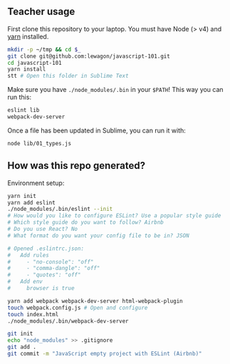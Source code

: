 ## Teacher usage

First clone this repository to your laptop. You must have Node (> v4) and [yarn](https://yarnpkg.com/lang/en/docs/install/) installed.

```bash
mkdir -p ~/tmp && cd $_
git clone git@github.com:lewagon/javascript-101.git
cd javascript-101
yarn install
stt # Open this folder in Sublime Text
```

Make sure you have `./node_modules/.bin` in your `$PATH`! This way you can run this:

```bash
eslint lib
webpack-dev-server
```

Once a file has been updated in Sublime, you can run it with:

```bash
node lib/01_types.js
```

## How was this repo generated?

Environment setup:

```bash
yarn init
yarn add eslint
./node_modules/.bin/eslint --init
# How would you like to configure ESLint? Use a popular style guide
# Which style guide do you want to follow? Airbnb
# Do you use React? No
# What format do you want your config file to be in? JSON

# Opened .eslintrc.json:
#   Add rules
#     - "no-console": "off"
#     - "comma-dangle": "off"
#     - "quotes": "off"
#   Add env
#     browser is true

yarn add webpack webpack-dev-server html-webpack-plugin
touch webpack.config.js # Open and configure
touch index.html
./node_modules/.bin/webpack-dev-server

git init
echo "node_modules" >> .gitignore
git add .
git commit -m "JavaScript empty project with ESLint (Airbnb)"
```
